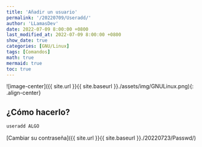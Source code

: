 ```yaml
---
title: 'Añadir un usuario'
permalink: '/20220709/Useradd/'
author: 'LLamasDev'
date: 2022-07-09 8:00:00 +0800
last_modified_at: 2022-07-09 8:00:00 +0800
show_date: true
categories: [GNU/Linux]
tags: [Comandos]
math: true
mermaid: true
toc: true
---
```


![image-center]({{ site.url }}{{ site.baseurl }}./assets/img/GNULinux.png){: .align-center}

## ¿Cómo hacerlo?

```bash
useradd ALGO
```

[Cambiar su contraseña]({{ site.url }}{{ site.baseurl }}./20220723/Passwd/)